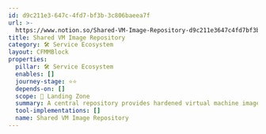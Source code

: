 ```yaml
---
id: d9c211e3-647c-4fd7-bf3b-3c806baeea7f
url: >-
  https://www.notion.so/Shared-VM-Image-Repository-d9c211e3647c4fd7bf3b3c806baeea7f
title: Shared VM Image Repository
category: 🛠 Service Ecosystem
layout: CFMMBlock
properties:
  pillar: 🛠 Service Ecosystem
  enables: []
  journey-stage: ⭐️⭐️
  depends-on: []
  scope: 🛬 Landing Zone
  summary: A central repository provides hardened virtual machine images.
  tool-implementations: []
  name: Shared VM Image Repository
---
```


